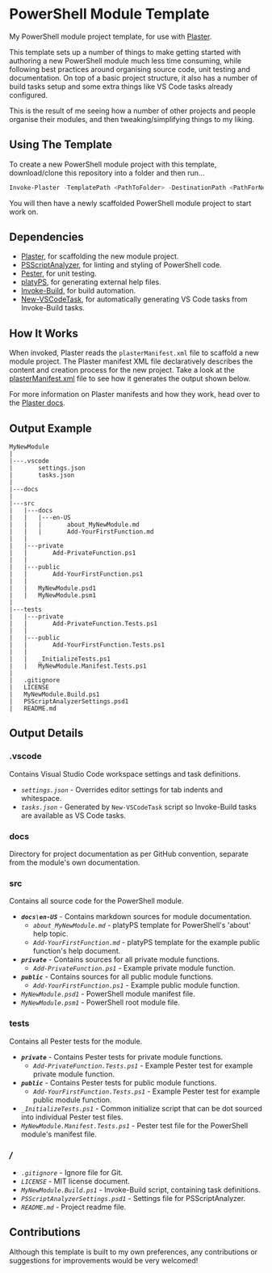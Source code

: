 # PowerShell Module Template

My PowerShell module project template, for use with [Plaster](https://github.com/PowerShell/Plaster).

This template sets up a number of things to make getting started with authoring a new PowerShell module much less time consuming, while following best practices around organising source code, unit testing and documentation. On top of a basic project structure, it also has a number of build tasks setup and some extra things like VS Code tasks already configured.

This is the result of me seeing how a number of other projects and people organise their modules, and then tweaking/simplifying things to my liking.

## Using The Template

To create a new PowerShell module project with this template, download/clone this repository into a folder and then run...

```powershell
Invoke-Plaster -TemplatePath <PathToFolder> -DestinationPath <PathForNewProject>
```

You will then have a newly scaffolded PowerShell module project to start work on.

## Dependencies

- [Plaster](https://github.com/PowerShell/Plaster), for scaffolding the new module project.
- [PSScriptAnalyzer](https://github.com/PowerShell/PSScriptAnalyzer), for linting and styling of PowerShell code.
- [Pester](https://github.com/pester/Pester), for unit testing.
- [platyPS](https://github.com/PowerShell/platyPS), for generating external help files.
- [Invoke-Build](https://github.com/nightroman/Invoke-Build), for build automation.
- [New-VSCodeTask](https://www.powershellgallery.com/packages/New-VSCodeTask), for automatically generating VS Code tasks from Invoke-Build tasks.

## How It Works

When invoked, Plaster reads the ```plasterManifest.xml``` file to scaffold a new module project. The Plaster manifest XML file declaratively describes the content and creation process for the new project. Take a look at the [plasterManifest.xml](plasterManifest.xml) file to see how it generates the output shown below.

For more information on Plaster manifests and how they work, head over to the [Plaster docs](https://github.com/PowerShell/Plaster/blob/master/docs/en-US/about_Plaster_CreatingAManifest.help.md).


## Output Example

```
MyNewModule
|
|---.vscode
|       settings.json
|       tasks.json
|
|---docs
|   
|---src
|   |---docs
|   |   |---en-US
|   |   |       about_MyNewModule.md
|   |   |       Add-YourFirstFunction.md
|   |
|   |---private
|   |       Add-PrivateFunction.ps1
|   |
|   |---public
|   |       Add-YourFirstFunction.ps1
|   |
|   |   MyNewModule.psd1
|   |   MyNewModule.psm1
|
|---tests
|   |---private
|   |       Add-PrivateFunction.Tests.ps1
|   |
|   |---public
|   |       Add-YourFirstFunction.Tests.ps1
|   |
|   |   _InitializeTests.ps1
|   |   MyNewModule.Manifest.Tests.ps1
|
|   .gitignore
|   LICENSE
|   MyNewModule.Build.ps1
|   PSScriptAnalyzerSettings.psd1
|   README.md
```

## Output Details

### **.vscode**
Contains Visual Studio Code workspace settings and task definitions.

- *```settings.json```* - Overrides editor settings for tab indents and whitespace.  
- *```tasks.json```* - Generated by ```New-VSCodeTask``` script so Invoke-Build tasks are available as VS Code tasks. 

### **docs**
Directory for project documentation as per GitHub convention, separate from the module's own documentation.

### **src**
Contains all source code for the PowerShell module.

- ***```docs\en-US```*** - Contains markdown sources for module documentation.
  - *```about_MyNewModule.md```* - platyPS template for PowerShell's 'about' help topic.
  - *```Add-YourFirstFunction.md```* - platyPS template for the example public function's help document.
- ***```private```*** - Contains sources for all private module functions.
  - *```Add-PrivateFunction.ps1```* - Example private module function.
- ***```public```*** - Contains sources for all public module functions.
  - *```Add-YourFirstFunction.ps1```* - Example public module function.
- *```MyNewModule.psd1```* - PowerShell module manifest file.
- *```MyNewModule.psm1```* - PowerShell root module file.

### **tests**
Contains all Pester tests for the module.

- ***```private```*** - Contains Pester tests for private module functions.
  - *```Add-PrivateFunction.Tests.ps1```* - Example Pester test for example private module function.
- ***```public```*** - Contains Pester tests for public module functions.
  - *```Add-YourFirstFunction.Tests.ps1```* - Example Pester test for example public module function.
- *```_InitializeTests.ps1```* - Common initialize script that can be dot sourced into individual Pester test files.
- *```MyNewModule.Manifest.Tests.ps1```* - Pester test file for the PowerShell module's manifest file.

### ***/***

- *```.gitignore```* - Ignore file for Git.
- *```LICENSE```* - MIT license document.
- *```MyNewModule.Build.ps1```* - Invoke-Build script, containing task definitions.
- *```PSScriptAnalyzerSettings.psd1```* - Settings file for PSScriptAnalyzer.
- *```README.md```* - Project readme file.


## Contributions

Although this template is built to my own preferences, any contributions or suggestions for improvements would be very welcomed!